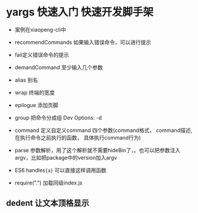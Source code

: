 # yargs 快速入门 快速开发脚手架
- 案例在xiaopeng-cli中
- recommendCommands 如果输入错误命令，可以进行提示
- fail定义错误命令的提示
- demandCommand 至少输入几个参数
- alias 别名
- wrap 终端的宽度
- epilogue 添加页脚
- group 把命令分成组  Dev Options: -d
- command 定义自定义command 四个参数(command格式， command描述, 在执行命令之前执行的函数， 具体执行command行为)
- parse 参数解析，用了这个解析就不需要hideBin了，。也可以把参数注入argv，比如把package中的version加入argv

- ES6  handle`${a}` 可以直接这样调用函数
- require(".") 加载同级index.js
## dedent 让文本顶格显示